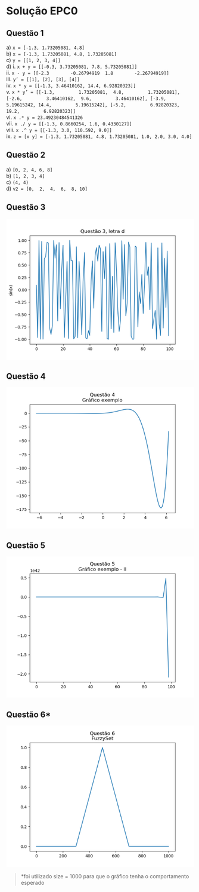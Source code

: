 # Solução EPC0

## Questão 1

a) `x = [-1.3, 1.73205081, 4.8]`\
b) `x = [-1.3, 1.73205081, 4.8, 1.73205081]`\
c) `y = [[1, 2, 3, 4]]`\
d)	i. `x + y = [[-0.3, 3.73205081, 7.8, 5.73205081]]`\
	ii. `x - y = [[-2.3        -0.26794919  1.8        -2.26794919]]`\
	iii. `y’ = [[1], [2], [3], [4]]`\
	iv. `x * y = [[-1.3, 3.46410162, 14.4, 6.92820323]]`\
	v. ```x * y’ = [[-1.3,         1.73205081,  4.8,         1.73205081],
    [-2.6,         3.46410162,  9.6,         3.46410162],
    [-3.9,         5.19615242, 14.4,         5.19615242],
    [-5.2,         6.92820323, 19.2,         6.92820323]]```\
	vi. `x .* y = 23.49230484541326`\
	vii. `x ./ y = [[-1.3, 0.8660254, 1.6, 0.4330127]]`\
	viii. `x .^ y = [[-1.3, 3.0, 110.592, 9.0]]`\
	ix. `z = [x y] = [-1.3, 1.73205081, 4.8, 1.73205081, 1.0, 2.0, 3.0, 4.0]`

## Questão 2

a) `[0, 2, 4, 6, 8]`\
b) `[1, 2, 3, 4]`\
c) `(4, 4)`\
d) `v2 = [0,  2,  4,  6,  8, 10]`

## Questão 3

![Questão 3](https://github.com/mugbug/numpy-review/blob/master/charts/3.png)


## Questão 4

![Questão 4](https://github.com/mugbug/numpy-review/blob/master/charts/4.png)


## Questão 5

![Questão 5](https://github.com/mugbug/numpy-review/blob/master/charts/5.png)


## Questão 6*

![Questão 6](https://github.com/mugbug/numpy-review/blob/master/charts/6.png)

> *foi utilizado size = 1000 para que o gráfico tenha o comportamento esperado